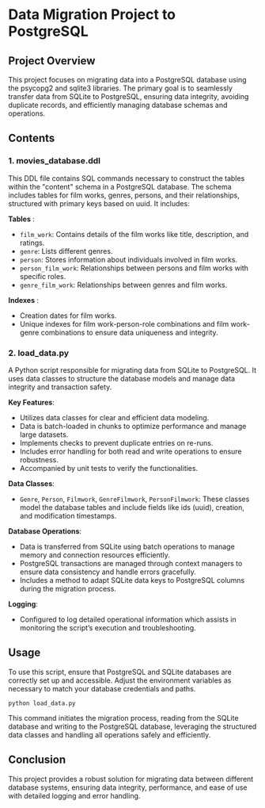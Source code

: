 # Data Migration Project to PostgreSQL

## Project Overview

This project focuses on migrating data into a PostgreSQL database using the psycopg2 and sqlite3 libraries. The primary goal is to seamlessly transfer data from SQLite to PostgreSQL, ensuring data integrity, avoiding duplicate records, and efficiently managing database schemas and operations.

## Contents

### 1. **movies_database.ddl**

This DDL file contains SQL commands necessary to construct the tables within the "content" schema in a PostgreSQL database. The schema includes tables for film works, genres, persons, and their relationships, structured with primary keys based on uuid. It includes:

**Tables** :

* `film_work`: Contains details of the film works like title, description, and ratings.
* `genre`: Lists different genres.
* `person`: Stores information about individuals involved in film works.
* `person_film_work`: Relationships between persons and film works with specific roles.
* `genre_film_work`: Relationships between genres and film works.

**Indexes** :

* Creation dates for film works.
* Unique indexes for film work-person-role combinations and film work-genre combinations to ensure data uniqueness and integrity.

### 2. **load_data.py**

A Python script responsible for migrating data from SQLite to PostgreSQL. It uses data classes to structure the database models and manage data integrity and transaction safety.

**Key Features**:

* Utilizes data classes for clear and efficient data modeling.
* Data is batch-loaded in chunks to optimize performance and manage large datasets.
* Implements checks to prevent duplicate entries on re-runs.
* Includes error handling for both read and write operations to ensure robustness.
* Accompanied by unit tests to verify the functionalities.

**Data Classes**:

* `Genre`, `Person`, `Filmwork`, `GenreFilmwork`, `PersonFilmwork`: These classes model the database tables and include fields like ids (uuid), creation, and modification timestamps.

**Database Operations**:

* Data is transferred from SQLite using batch operations to manage memory and connection resources efficiently.
* PostgreSQL transactions are managed through context managers to ensure data consistency and handle errors gracefully.
* Includes a method to adapt SQLite data keys to PostgreSQL columns during the migration process.

**Logging**:

* Configured to log detailed operational information which assists in monitoring the script’s execution and troubleshooting.

## Usage

To use this script, ensure that PostgreSQL and SQLite databases are correctly set up and accessible. Adjust the environment variables as necessary to match your database credentials and paths.

```
python load_data.py
```

This command initiates the migration process, reading from the SQLite database and writing to the PostgreSQL database, leveraging the structured data classes and handling all operations safely and efficiently.

## Conclusion

This project provides a robust solution for migrating data between different database systems, ensuring data integrity, performance, and ease of use with detailed logging and error handling.
